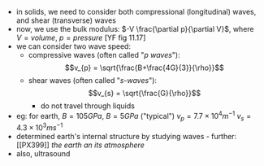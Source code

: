 - in solids, we need to consider both compressional (longitudinal) waves, and shear (transverse) waves
- now, we use the bulk modulus: $-V \frac{\partial p}{\partial V}$, where $V= volume$, $p = pressure$ [YF fig 11.17]
- we can consider two wave speed: 
	- compressive waves (often called "*p waves*"): $$v_{p} = \sqrt{\frac{B+\frac{4G}{3}}{\rho}}$$
	- shear waves (often called "*s-waves*"): $$v_{s} = \sqrt{\frac{G}{\rho}}$$
		- do not travel through liquids
- eg: for earth, $B = 105GPa$, $B=5GPa$ ("typical")
		$v_{p} = 7.7\times10^{4}m^{-1}$
		$v_{s}= 4.3\times10^{3}ms^{-1}$
- determined earth's internal structure by studying waves - further: [[PX399]] *the earth an its atmosphere*
- also, ultrasound